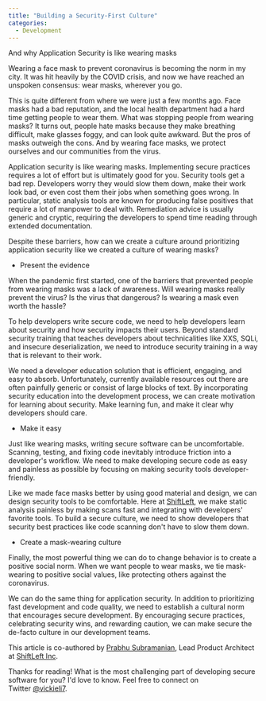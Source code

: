 ```yaml
---
title: "Building a Security-First Culture"
categories:
  - Development
---
```


And why Application Security is like wearing masks

Wearing a face mask to prevent coronavirus is becoming the norm in my city. It was hit heavily by the COVID crisis, and now we have reached an unspoken consensus: wear masks, wherever you go.

This is quite different from where we were just a few months ago. Face masks had a bad reputation, and the local health department had a hard time getting people to wear them. What was stopping people from wearing masks? It turns out, people hate masks because they make breathing difficult, make glasses foggy, and can look quite awkward. But the pros of masks outweigh the cons. And by wearing face masks, we protect ourselves and our communities from the virus.

Application security is like wearing masks. Implementing secure practices requires a lot of effort but is ultimately good for you. Security tools get a bad rep. Developers worry they would slow them down, make their work look bad, or even cost them their jobs when something goes wrong. In particular, static analysis tools are known for producing false positives that require a lot of manpower to deal with. Remediation advice is usually generic and cryptic, requiring the developers to spend time reading through extended documentation.

Despite these barriers, how can we create a culture around prioritizing application security like we created a culture of wearing masks?

-   Present the evidence

When the pandemic first started, one of the barriers that prevented people from wearing masks was a lack of awareness. Will wearing masks really prevent the virus? Is the virus that dangerous? Is wearing a mask even worth the hassle?

To help developers write secure code, we need to help developers learn about security and how security impacts their users. Beyond standard security training that teaches developers about technicalities like XXS, SQLi, and insecure deserialization, we need to introduce security training in a way that is relevant to their work.

We need a developer education solution that is efficient, engaging, and easy to absorb. Unfortunately, currently available resources out there are often painfully generic or consist of large blocks of text. By incorporating security education into the development process, we can create motivation for learning about security. Make learning fun, and make it clear why developers should care.

-   Make it easy

Just like wearing masks, writing secure software can be uncomfortable. Scanning, testing, and fixing code inevitably introduce friction into a developer's workflow. We need to make developing secure code as easy and painless as possible by focusing on making security tools developer-friendly.

Like we made face masks better by using good material and design, we can design security tools to be comfortable. Here at [ShiftLeft](https://www.shiftleft.io/), we make static analysis painless by making scans fast and integrating with developers' favorite tools. To build a secure culture, we need to show developers that security best practices like code scanning don't have to slow them down.

-   Create a mask-wearing culture

Finally, the most powerful thing we can do to change behavior is to create a positive social norm. When we want people to wear masks, we tie mask-wearing to positive social values, like protecting others against the coronavirus.

We can do the same thing for application security. In addition to prioritizing fast development and code quality, we need to establish a cultural norm that encourages secure development. By encouraging secure practices, celebrating security wins, and rewarding caution, we can make secure the de-facto culture in our development teams.

This article is co-authored by [Prabhu Subramanian](https://medium.com/u/6789436b04be?source=post_page-----b7858d509cf--------------------------------), Lead Product Architect at [ShiftLeft Inc](https://www.shiftleft.io/). 

Thanks for reading! What is the most challenging part of developing secure software for you? I'd love to know. Feel free to connect on Twitter [@vickieli7](https://twitter.com/vickieli7).